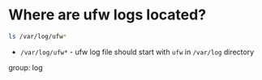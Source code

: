 # Where are ufw logs located?

```bash
ls /var/log/ufw*
```

- `/var/log/ufw*` - ufw log file should start with `ufw` in `/var/log` directory

group: log

